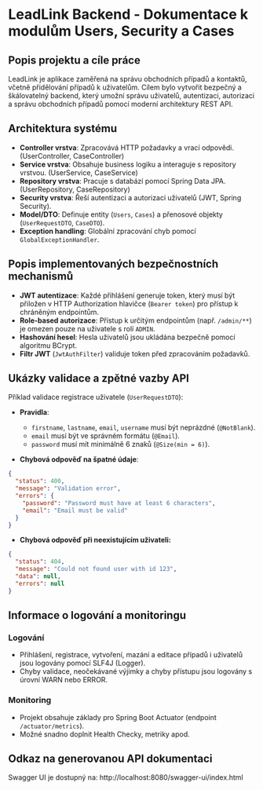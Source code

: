 # LeadLink Backend - Dokumentace k modulům Users, Security a Cases

## Popis projektu a cíle práce

LeadLink je aplikace zaměřená na správu obchodních případů a kontaktů, včetně přidělování případů k uživatelům. Cílem bylo vytvořit bezpečný a škálovatelný backend, který umožní správu uživatelů, autentizaci, autorizaci a správu obchodních případů pomocí moderní architektury REST API.

## Architektura systému

- **Controller vrstva**: Zpracovává HTTP požadavky a vrací odpovědi. (UserController, CaseController)
- **Service vrstva**: Obsahuje business logiku a interaguje s repository vrstvou. (UserService, CaseService)
- **Repository vrstva**: Pracuje s databází pomocí Spring Data JPA. (UserRepository, CaseRepository)
- **Security vrstva**: Řeší autentizaci a autorizaci uživatelů (JWT, Spring Security).
- **Model/DTO**: Definuje entity (`Users`, `Cases`) a přenosové objekty (`UserRequestDTO`, `CaseDTO`).
- **Exception handling**: Globální zpracování chyb pomocí `GlobalExceptionHandler`.

## Popis implementovaných bezpečnostních mechanismů

- **JWT autentizace**: Každé přihlášení generuje token, který musí být přiložen v HTTP Authorization hlavičce (`Bearer token`) pro přístup k chráněným endpointům.
- **Role-based autorizace**: Přístup k určitým endpointům (např. `/admin/**`) je omezen pouze na uživatele s rolí `ADMIN`.
- **Hashování hesel**: Hesla uživatelů jsou ukládána bezpečně pomocí algoritmu BCrypt.
- **Filtr JWT** (`JwtAuthFilter`) validuje token před zpracováním požadavků.

## Ukázky validace a zpětné vazby API

Příklad validace registrace uživatele (`UserRequestDTO`):

- **Pravidla**:
  - `firstname`, `lastname`, `email`, `username` musí být neprázdné (`@NotBlank`).
  - `email` musí být ve správném formátu (`@Email`).
  - `password` musí mít minimálně 6 znaků (`@Size(min = 6)`).

- **Chybová odpověď na špatné údaje**:
```json
{
  "status": 400,
  "message": "Validation error",
  "errors": {
    "password": "Password must have at least 6 characters",
    "email": "Email must be valid"
  }
}
```

- **Chybová odpověď při neexistujícím uživateli:**

```json
{
  "status": 404,
  "message": "Could not found user with id 123",
  "data": null,
  "errors": null
}

```

## Informace o logování a monitoringu

### Logování

- Přihlášení, registrace, vytvoření, mazání a editace případů i uživatelů jsou logovány pomocí SLF4J (Logger).
- Chyby validace, neočekávané výjimky a chyby přístupu jsou logovány s úrovní WARN nebo ERROR.

### Monitoring

- Projekt obsahuje základy pro Spring Boot Actuator (endpoint `/actuator/metrics`).
- Možné snadno doplnit Health Checky, metriky apod.

## Odkaz na generovanou API dokumentaci

Swagger UI je dostupný na:
http://localhost:8080/swagger-ui/index.html
